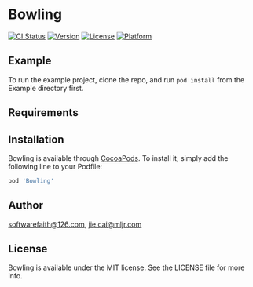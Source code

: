# Bowling

[![CI Status](https://img.shields.io/travis/softwarefaith@126.com/Bowling.svg?style=flat)](https://travis-ci.org/softwarefaith@126.com/Bowling)
[![Version](https://img.shields.io/cocoapods/v/Bowling.svg?style=flat)](https://cocoapods.org/pods/Bowling)
[![License](https://img.shields.io/cocoapods/l/Bowling.svg?style=flat)](https://cocoapods.org/pods/Bowling)
[![Platform](https://img.shields.io/cocoapods/p/Bowling.svg?style=flat)](https://cocoapods.org/pods/Bowling)

## Example

To run the example project, clone the repo, and run `pod install` from the Example directory first.

## Requirements

## Installation

Bowling is available through [CocoaPods](https://cocoapods.org). To install
it, simply add the following line to your Podfile:

```ruby
pod 'Bowling'
```

## Author

softwarefaith@126.com, jie.cai@mljr.com

## License

Bowling is available under the MIT license. See the LICENSE file for more info.
